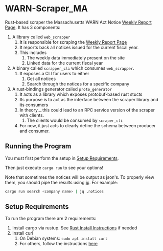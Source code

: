 # WARN-Scraper_MA

[Weekly Report Page]: https://www.mass.gov/info-details/worker-adjustment-and-retraining-act-warn-weekly-report

Rust-based scraper the Massachusetts WARN Act Notice [Weekly Report Page].
It has 3 components:

1. A library called `web_scrapper`
   1. It is responsible for scraping the [Weekly Report Page]
   2. It reports back all notices issued for the current fiscal year.
   3. This includes
      1. The weekly data immediately present on the site
      2. Linked data for the current fiscal year
2. A binary called `scrapper_cli` which consumes `web_scrapper`.
   1. It exposes a CLI for users to either
      1. Get all notices
      2. Search through the notices for a specific company
3. A rust-bindings generator called `proto_generator`
   1. It acts as a library which exposes protobuf-based rust stucts
   2. Its purpose is to act as the interface between the scraper library and its consumers
   3. In theory....this could lead to an RPC service version of the scraper with clients.
      1. The clients would be consumed by `scraper_cli`
   4. For now, it just acts to clearly define the schema between producer and consumer.

## Running the Program
[jq]: https://jqlang.github.io/jq/manual/

You must first perform the setup in [Setup Requirements](#setup-requirements).

Then just execute `cargo run` to see your options!

Note that sometimes the notices will be output as json's.
To properly view them, you should pipe the results using [jq].
For example:

```bash
cargo run search <company name> | jq .notices
```

## Setup Requirements

To run the program there are 2 requirements:

[Rust Install Instructions]: https://www.rust-lang.org/tools/install

1. Install cargo via rustup. See [Rust Install Instructions] if needed
2. Install curl
   1. On Debian systems: `sudo apt install curl`
   2. For others, follow the instructions [here](https://help.ubidots.com/en/articles/2165289-learn-how-to-install-run-curl-on-windows-macosx-linux)
